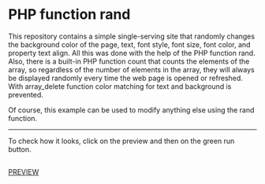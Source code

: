 # PHP function rand
This repository contains a simple single-serving site that randomly changes the background color of the page, text, font style, font size, font color, and property text align. All this was done with the help of the PHP function rand. Also, there is a built-in PHP function count that counts the elements of the array, so regardless of the number of elements in the array, they will always be displayed randomly every time the web page is opened or refreshed. With array_delete function color matching for text and background is prevented.

Of course, this example can be used to modify anything else using the rand function.

---

To check how it looks, click on the preview and then on the green run button.
##
[PREVIEW](https://replit.com/@MirnesGlamocic/PHP-function-rand?v=1)
